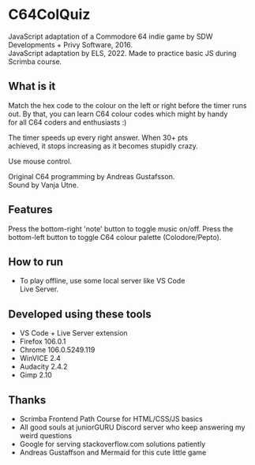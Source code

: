 # C64ColQuiz
JavaScript adaptation of a Commodore 64 indie game
by SDW Developments + Privy Software, 2016.  
JavaScript adaptation by ELS, 2022.
Made to practice basic JS during Scrimba course.

## What is it
Match the hex code to the colour on the left or right
before the timer runs out. By that, you can learn C64 colour codes which might by handy  
for all C64 coders and enthusiasts :)  

The timer speeds up every right answer. When 30+ pts  
achieved, it stops increasing as it becomes stupidly crazy.  

Use mouse control.  

Original C64 programming by Andreas Gustafsson.  
Sound by Vanja Utne.

## Features
Press the bottom-right 'note' button to toggle music on/off.
Press the bottom-left button to toggle C64 colour palette (Colodore/Pepto).

## How to run
- To play offline, use some local server like VS Code  
Live Server.

## Developed using these tools
- VS Code + Live Server extension
- Firefox 106.0.1
- Chrome 106.0.5249.119
- WinVICE 2.4
- Audacity 2.4.2
- Gimp 2.10

## Thanks
- Scrimba Frontend Path Course for HTML/CSS/JS basics
- All good souls at juniorGURU Discord server who keep answering my weird questions
- Google for serving stackoverflow.com solutions patiently
- Andreas Gustaffson and Mermaid for this cute little game
